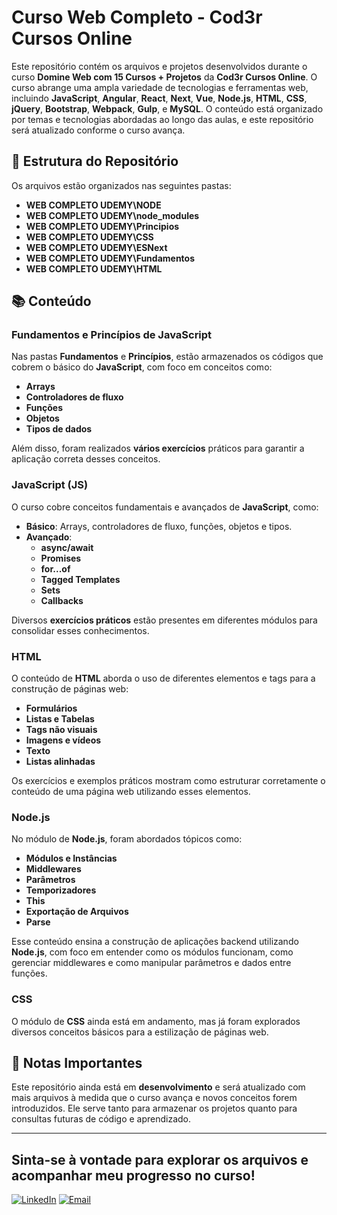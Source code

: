 # Curso Web Completo - Cod3r Cursos Online

Este repositório contém os arquivos e projetos desenvolvidos durante o curso **Domine Web com 15 Cursos + Projetos** da **Cod3r Cursos Online**. O curso abrange uma ampla variedade de tecnologias e ferramentas web, incluindo **JavaScript**, **Angular**, **React**, **Next**, **Vue**, **Node.js**, **HTML**, **CSS**, **jQuery**, **Bootstrap**, **Webpack**, **Gulp**, e **MySQL**. O conteúdo está organizado por temas e tecnologias abordadas ao longo das aulas, e este repositório será atualizado conforme o curso avança.

## 📂 Estrutura do Repositório

Os arquivos estão organizados nas seguintes pastas:

- **WEB COMPLETO UDEMY\NODE**
- **WEB COMPLETO UDEMY\node_modules**
- **WEB COMPLETO UDEMY\Principios**
- **WEB COMPLETO UDEMY\CSS**
- **WEB COMPLETO UDEMY\ESNext**
- **WEB COMPLETO UDEMY\Fundamentos**
- **WEB COMPLETO UDEMY\HTML**

## 📚 Conteúdo

### **Fundamentos e Princípios de JavaScript**

Nas pastas **Fundamentos** e **Princípios**, estão armazenados os códigos que cobrem o básico do **JavaScript**, com foco em conceitos como:

- **Arrays**
- **Controladores de fluxo**
- **Funções**
- **Objetos**
- **Tipos de dados**

Além disso, foram realizados **vários exercícios** práticos para garantir a aplicação correta desses conceitos.

### **JavaScript (JS)**

O curso cobre conceitos fundamentais e avançados de **JavaScript**, como:

- **Básico**: Arrays, controladores de fluxo, funções, objetos e tipos.
- **Avançado**:
  - **async/await**
  - **Promises**
  - **for...of**
  - **Tagged Templates**
  - **Sets**
  - **Callbacks**

Diversos **exercícios práticos** estão presentes em diferentes módulos para consolidar esses conhecimentos.

### **HTML**

O conteúdo de **HTML** aborda o uso de diferentes elementos e tags para a construção de páginas web:

- **Formulários**
- **Listas e Tabelas**
- **Tags não visuais**
- **Imagens e vídeos**
- **Texto**
- **Listas alinhadas**

Os exercícios e exemplos práticos mostram como estruturar corretamente o conteúdo de uma página web utilizando esses elementos.

### **Node.js**

No módulo de **Node.js**, foram abordados tópicos como:

- **Módulos e Instâncias**
- **Middlewares**
- **Parâmetros**
- **Temporizadores**
- **This**
- **Exportação de Arquivos**
- **Parse**

Esse conteúdo ensina a construção de aplicações backend utilizando **Node.js**, com foco em entender como os módulos funcionam, como gerenciar middlewares e como manipular parâmetros e dados entre funções.

### **CSS**

O módulo de **CSS** ainda está em andamento, mas já foram explorados diversos conceitos básicos para a estilização de páginas web.

## 📝 Notas Importantes

Este repositório ainda está em **desenvolvimento** e será atualizado com mais arquivos à medida que o curso avança e novos conceitos forem introduzidos. Ele serve tanto para armazenar os projetos quanto para consultas futuras de código e aprendizado.

---

Sinta-se à vontade para explorar os arquivos e acompanhar meu progresso no curso!
---

[![LinkedIn](https://img.shields.io/badge/-LinkedIn-blue?style=flat&logo=Linkedin&logoColor=white)](https://github.com/ThalesOliveira100)
[![Email](https://img.shields.io/badge/-Email-c14438?style=flat&logo=Gmail&logoColor=white)](mailto:toliveiradev@outlook.com)
